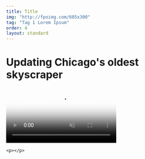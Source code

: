 ```yaml
---
title: Title
img: "http://fpoimg.com/605x300"
tag: "Tag 1 Lorem Ipsum"
order: 4
layout: standard
---
```



<div class="page">

  <div class="type-column">
    <h1>Updating Chicago's oldest skyscraper</h1>
    <p></p>
  </div>

  <div class="type-column">
    <p></p>
  </div>

  <div class="type-column">
    <p></p>
  </div>

  <div class="type-column">
    <video autoplay loop muted playsinline poster="https://res.cloudinary.com/benludwig/image/upload/f_auto,q_auto:best/v1564074205/rookery-1_txuf78.png">
      <source src="https://res.cloudinary.com/benludwig/video/upload/vc_auto/v1564001833/rookery-video-1_x7fj2c.mp4" type="video/mp4">
      <source src="https://res.cloudinary.com/benludwig/video/upload/vc_auto/v1564001833/rookery-video-1_x7fj2c.webm" type="video/webm">
      Your browser does not support the video tag.
    </video>
  </div>

  <div class="type-column">
    <p></p>

    <p></p>
  </div>

</div>
